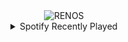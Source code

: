 <div align="center">
<picture>
    <source media="(prefers-color-scheme: dark)" srcset="https://i.ibb.co/Qj3Y5dsJ/output-gif.gif">
    <source media="(prefers-color-scheme: light)" srcset="https://i.ibb.co/Qj3Y5dsJ/output-gif.gif">
    <img alt="RENOS" src="https://i.ibb.co/Qj3Y5dsJ/output-gif.gif">
</picture>
<details>
<summary>Spotify Recently Played</summary>
<img src="https://spotify-recently-played-readme.vercel.app/api?user=31d6d6zerc5ct6kck32na2ozsqf4&unique=1&width=400" alt="Spotify" />
</details>
</div>

<!-- Image deletion URL: https://ibb.co/gFLtnVsr/d250dc50243627e16732b403386b3bd8 -->